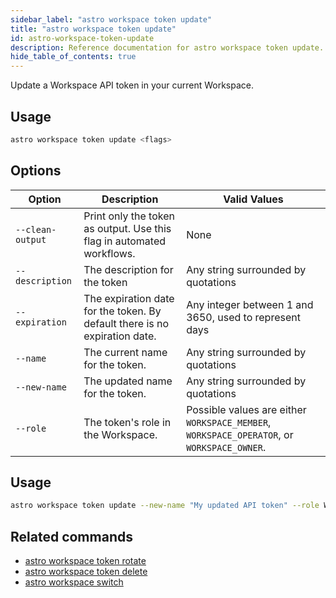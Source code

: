 ```yaml
---
sidebar_label: "astro workspace token update"
title: "astro workspace token update"
id: astro-workspace-token-update
description: Reference documentation for astro workspace token update.
hide_table_of_contents: true
---
```


Update a Workspace API token in your current Workspace.

## Usage

```sh
astro workspace token update <flags>
```

## Options

| Option            | Description                                                                                                                             | Valid Values  |
| ----------------- | --------------------------------------------------------------------------------------------------------------------------------------- | ------------- |
| `--clean-output`   | Print only the token as output. Use this flag in automated workflows.                                                                                                      | None   |
| `--description` | The description for the token | Any string surrounded by quotations |
| `--expiration` | The expiration date for the token. By default there is no expiration date. | Any integer between 1 and 3650, used to represent days |
| `--name` | The current name for the token. | Any string surrounded by quotations |
| `--new-name` | The updated name for the token. | Any string surrounded by quotations |
| `--role`  | The token's role in the Workspace.                | Possible values are either `WORKSPACE_MEMBER`, `WORKSPACE_OPERATOR`, or `WORKSPACE_OWNER`. |

## Usage

```sh
astro workspace token update --new-name "My updated API token" --role WORKSPACE_MEMBER
```

## Related commands

- [astro workspace token rotate](cli/astro-workspace-token-rotate)
- [astro workspace token delete](cli/astro-workspace-token-delete)
- [astro workspace switch](cli/astro-workspace-switch)